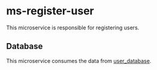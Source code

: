 # ms-register-user

This microservice is responsible for registering users.

## Database 

This microservice consumes the data from [user_database](https://github.com/leojaimesson/user-database).
